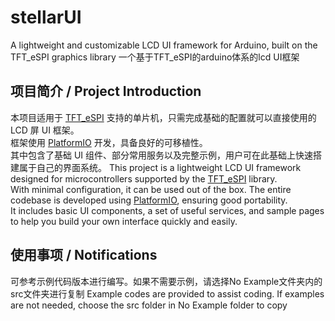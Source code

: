 # stellarUI
A lightweight and customizable LCD UI framework for Arduino, built on the TFT_eSPI graphics library 一个基于TFT_eSPI的arduino体系的lcd UI框架
## 项目简介 / Project Introduction
本项目适用于 [TFT_eSPI](https://github.com/Bodmer/TFT_eSPI) 支持的单片机，只需完成基础的配置就可以直接使用的 LCD 屏 UI 框架。  
框架使用 [PlatformIO](https://platformio.org/) 开发，具备良好的可移植性。  
其中包含了基础 UI 组件、部分常用服务以及完整示例，用户可在此基础上快速搭建属于自己的界面系统。
This project is a lightweight LCD UI framework designed for microcontrollers supported by the [TFT_eSPI](https://github.com/Bodmer/TFT_eSPI) library.  
With minimal configuration, it can be used out of the box. The entire codebase is developed using [PlatformIO](https://platformio.org/), ensuring good portability.  
It includes basic UI components, a set of useful services, and sample pages to help you build your own interface quickly and easily.
## 使用事项 / Notifications
可参考示例代码版本进行编写。如果不需要示例，请选择No Example文件夹内的src文件夹进行复制
Example codes are provided to assist coding. If examples are not needed, choose the src folder in No Example folder to copy
